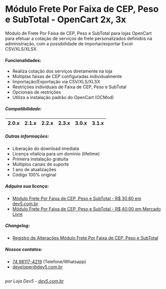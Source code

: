 # Módulo Frete Por Faixa de CEP, Peso e SubTotal - OpenCart 2x, 3x
Módulo de Frete Por Faixa de CEP, Peso e SubTotal para lojas OpenCart para efetuar a cotação de serviços de frete personalizados definidos na administração, com a possibilidade de importar/exportar Excel CSV/XLS/XLSX.

#### Funcionalidades:
- Realiza cotação dos serviços diretamente na loja
- Múltiplas faixas de CEP configuradas individualmente
- Importação/Exportação via CSV/XLS/XLSX
- Restrições individuais de Faixa de CEP, Peso e SubTotal
- Opcionais de restrições
- Utiliza a instalação padrão do OpenCart (OCMod)

##### Compatibilidade:
|2.0.x|2.1.x|2.2.x|2.3.x|3.0.x|3.1.x|
|-|-|-|-|-|-|

##### Outras informações:
- Liberação do download imediata
- Licença vitalícia para um domínio (lifetime)
- Primeira instalação gratuita
- Múltiplos canais de suporte
- 1 ano de atualizações
- Código 100% original

##### Adquira sua licença:
- [Módulo Frete Por Faixa de CEP, Peso e SubTotal - R$ 30,60 em dev5.com.br](https://dev5.com.br/opencart/fretes/faixa-de-cep-peso-subtotal)
- [Módulo Frete Por Faixa de CEP, Peso e SubTotal - R$ 40,00 em Mercado Livre](https://produto.mercadolivre.com.br/MLB-1519282810-modulo-frete-faixa-cep-peso-subtotal-opencart-2x-3x-dev5-_JM)

##### Changelog:
- [Registro de Alterações Módulo Frete Por Faixa de CEP, Peso e SubTotal](https://dev5.com.br/opencart/fretes/faixa-de-cep-peso-subtotal#changelog)

##### Nossos contatos:
- [74 98117-4219](https://api.whatsapp.com/send?phone=5574981174219) (Telefone/Whatsapp)
- [developer@dev5.com.br](mailto:developer@dev5.com.br)
##
###### por Loja Dev5 - [dev5.com.br](https://dev5.com.br)